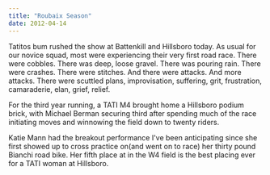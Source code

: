 ```yaml
---
title: "Roubaix Season"
date: 2012-04-14
---
```


Tatitos bum rushed the show at Battenkill and Hillsboro today. As usual for our novice squad, most were experiencing their very first road race. There were cobbles. There was deep, loose gravel. There was pouring rain. There were crashes. There were stitches. And there were attacks. And more attacks. There were scuttled plans, improvisation, suffering, grit, frustration, camaraderie, elan, grief, relief.

For the third year running, a TATI M4 brought home a Hillsboro podium brick, with Michael Berman securing third after spending much of the race initiating moves and winnowing the field down to twenty riders.

Katie Mann had the breakout performance I've been anticipating since she first showed up to cross practice on(and went on to race) her thirty pound Bianchi road bike. Her fifth place at in the W4 field is the best placing ever for a TATI woman at Hillsboro.
